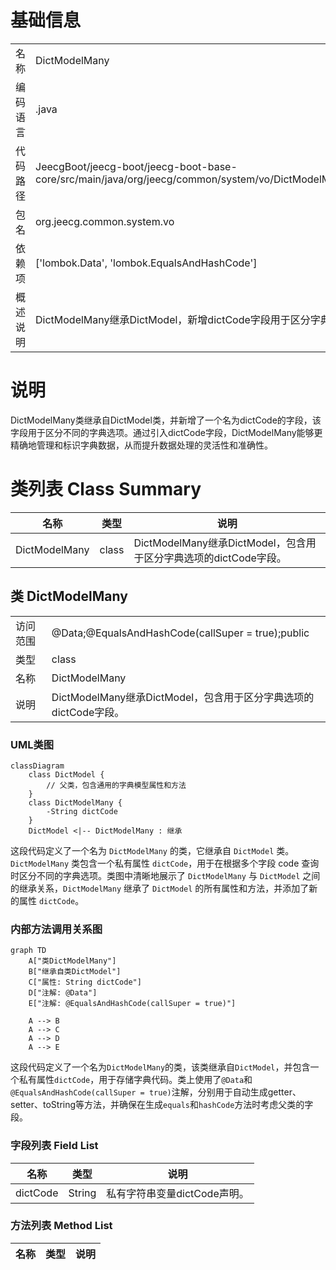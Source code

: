 # 基础信息

|      |      |
|------|------|
| 名称 | DictModelMany |
| 编码语言 | .java |
| 代码路径 | JeecgBoot/jeecg-boot/jeecg-boot-base-core/src/main/java/org/jeecg/common/system/vo/DictModelMany.java |
| 包名 | org.jeecg.common.system.vo |
| 依赖项 | ['lombok.Data', 'lombok.EqualsAndHashCode'] |
| 概述说明 | DictModelMany继承DictModel，新增dictCode字段用于区分字典选项。 |

# 说明

DictModelMany类继承自DictModel类，并新增了一个名为dictCode的字段，该字段用于区分不同的字典选项。通过引入dictCode字段，DictModelMany能够更精确地管理和标识字典数据，从而提升数据处理的灵活性和准确性。

# 类列表 Class Summary

| 名称   | 类型  | 说明 |
|-------|------|-------------|
| DictModelMany | class | DictModelMany继承DictModel，包含用于区分字典选项的dictCode字段。 |



## 类 DictModelMany

|      |      |
|------|------|
| 访问范围 | @Data;@EqualsAndHashCode(callSuper = true);public |
| 类型 | class |
| 名称 | DictModelMany |
| 说明 | DictModelMany继承DictModel，包含用于区分字典选项的dictCode字段。 |


### UML类图

```mermaid
classDiagram
    class DictModel {
        // 父类，包含通用的字典模型属性和方法
    }
    class DictModelMany {
        -String dictCode
    }
    DictModel <|-- DictModelMany : 继承
```

这段代码定义了一个名为 `DictModelMany` 的类，它继承自 `DictModel` 类。`DictModelMany` 类包含一个私有属性 `dictCode`，用于在根据多个字段 code 查询时区分不同的字典选项。类图中清晰地展示了 `DictModelMany` 与 `DictModel` 之间的继承关系，`DictModelMany` 继承了 `DictModel` 的所有属性和方法，并添加了新的属性 `dictCode`。


### 内部方法调用关系图

```mermaid
graph TD
    A["类DictModelMany"]
    B["继承自类DictModel"]
    C["属性: String dictCode"]
    D["注解: @Data"]
    E["注解: @EqualsAndHashCode(callSuper = true)"]

    A --> B
    A --> C
    A --> D
    A --> E
```

这段代码定义了一个名为`DictModelMany`的类，该类继承自`DictModel`，并包含一个私有属性`dictCode`，用于存储字典代码。类上使用了`@Data`和`@EqualsAndHashCode(callSuper = true)`注解，分别用于自动生成getter、setter、toString等方法，并确保在生成`equals`和`hashCode`方法时考虑父类的字段。

### 字段列表 Field List

| 名称  | 类型  | 说明 |
|-------|-------|------|
| dictCode | String | 私有字符串变量dictCode声明。 |

### 方法列表 Method List

| 名称  | 类型  | 说明 |
|-------|-------|------|




